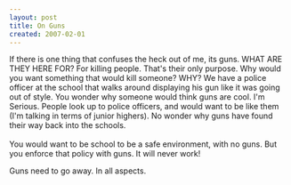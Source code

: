 ```yaml
---
layout: post
title: On Guns
created: 2007-02-01
---
```

<p>If there is one thing that confuses the heck out of me, its guns. WHAT ARE THEY HERE FOR? For killing people. That&#39;s their only purpose. Why would you want something that would kill someone? WHY? We have a police officer at the school that walks around displaying his gun like it was going out of style. You wonder why someone would think guns are cool. I&#39;m Serious. People look up to police officers, and would want to be like them (I&#39;m talking in terms of junior highers). No wonder why guns have found their way back into the schools.<br />
	<br />
	You would want to be school to be a safe environment, with no guns. But you enforce that policy with guns. It will never work!</p>
<p>Guns need to go away. In all aspects.</p>
